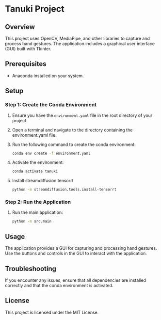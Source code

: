 # Tanuki Project

## Overview
This project uses OpenCV, MediaPipe, and other libraries to capture and process hand gestures. The application includes a graphical user interface (GUI) built with Tkinter.

## Prerequisites
- Anaconda installed on your system.

## Setup

### Step 1: Create the Conda Environment
1. Ensure you have the `environment.yaml` file in the root directory of your project. 

2. Open a terminal and navigate to the directory containing the environment.yaml file.

3. Run the following command to create the conda environment:

    ```sh
    conda env create -f environment.yaml
    ```

4. Activate the environment:

    ```sh
    conda activate tanuki
    ```
5. Install streamdiffusion tensorrt
    ```sh
    python -m streamdiffusion.tools.install-tensorrt
    ```

### Step 2: Run the Application
1. Run the main application:

    ```sh
    python -m src.main
    ```

## Usage
The application provides a GUI for capturing and processing hand gestures. Use the buttons and controls in the GUI to interact with the application.

## Troubleshooting
If you encounter any issues, ensure that all dependencies are installed correctly and that the conda environment is activated.

## License
This project is licensed under the MIT License.
